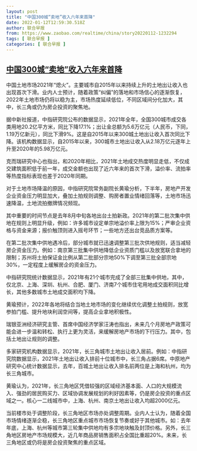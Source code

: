 ```yaml
---
layout: post
title: "中国300城“卖地”收入六年来首降"
date: 2022-01-12T12:59:30.518Z
author: 联合早报
from: https://www.zaobao.com/realtime/china/story20220112-1232294
tags: [ 联合早报 ]
categories: [ 联合早报 ]
---
```

<!--1642002120000-->
[中国300城“卖地”收入六年来首降](https://www.zaobao.com/realtime/china/story20220112-1232294)
------

<div>
<p>中国土地市场2021年“熄火”。主要城市自2015年以来持续上升的土地出让收入也出现首次下滑。业内人士预计，随着政策“纠偏”的落地和市场信心的逐渐恢复，2022年土地市场仍将以稳为主，市场热度延续低位，不同区域间分化加大，其中，长三角或仍为房企投资的聚焦地。</p><p>据中新社报道，中指研究院公布的数据显示，2021年全年，全国300城市成交各类用地20.2亿平方米，同比下降17.1%；出让金总额为5.6万亿元（人民币，下同，1.19万亿新元），同比下滑9%。这是自2015年以来300城土地出让收入首次同比下降。该机构数据显示，自2015年以来，300城市土地出让收入从2.18万亿元逐年上升至2020年的5.98万亿元。</p><p>克而瑞研究中心也指出，和2020年相比，2021年土地成交热度明显走低，不仅成交建筑面积低于前一年，成交金额也出现了近六年来的首次下滑，溢价率、流拍率等热度指标表现也差于2020年同期。</p><section id="imu"><div id="dfp-ad-imu1">        </div></section><p>对于土地市场降温的原因，中指研究院常务副院长黄瑜分析，下半年，房地产开发企业资金压力明显加大，叠加土拍规则调整、购房者置业情绪回落等，土地市场迅速降温，土地流拍撤牌情况频现。</p><p>其中重要的时间节点是去年8月中旬各地出台土拍新政。2021年的第二批次集中供地在规则上明显升级，例如：许多城市设定单宗地溢价率上限为15%；严审企业资格与资金来源；报价触顶则进入摇号环节；一些地方还出台竞品质方案等。</p><p>在第二批次集中供地遇冷后，部分城市就已迅速调整第三批次供地规则，适当减轻房企资金压力。例如：南京第三批集中供地降低企业资质门槛以及放宽联合拿地的限制；苏州将土拍保证金比例从第二批部分宗地50%下调至第三批全部宗地30%，一定程度上缓解房企的资金压力。</p><div id="innity-in-post"></div><div id="dfp-ad-midarticlespecial">        </div><p>中指研究院统计数据显示，2021年有21个城市完成了全部三批集中供地，其中，仅北京、上海、深圳、杭州、合肥、厦门、济南7个城市住宅用地成交面积同比增长，其他多数城市土地成交面积均下降。</p><p>黄瑜预计，2022年各地将结合当地土地市场的变化继续优化调整土拍规则，放宽参拍门槛、提升地块利润空间等，提高企业拿地积极性。</p><p>瑞银亚洲经济研究主管、首席中国经济学家汪涛也指出，未来几个月房地产政策可能会进一步温和转松、执行上更为灵活，来缓解房地产市场的下行压力。其中，包括土地出让规则的调整。</p><p>多家研究机构数据显示，2021年，长三角城市土地出让收入居前。例如：中指研究院数据显示，2021年土地出让收入排前十位城市中，长三角占据6席。中原地产研究中心统计数据显示，去年，百城土地出让收入排名前两位是上海和杭州，均为长三角城市。</p><p>黄瑜认为，2021年，长三角地区凭借较强的区域经济基本面、人口的大规模流入、强劲的居民购买力、区域协调发展规划的利好因素等，仍是房企投资的重点区域之一。核心一二线城市中，上海、杭州、南京土地出让收入均超2000亿元。</p><p>当前楼市处于调整阶段，长三角地区市场亦处调整周期。业内人士认为，随着全国市场情绪逐渐企稳，长三角地区重点城市市场恢复节奏或好于其他城市。如：去年年底，上海、杭州等城市第三轮集中供地均有多宗地块触及封顶价格。另外，长三角地区房地产市场规模大，近几年商品房销售面积占全国比重超20%。未来，长三角地区或仍将是房企投资聚焦的重点区域。</p>      <div class="cx_paywall_placeholder" id="sph_cdp_40"></div>
</div>

